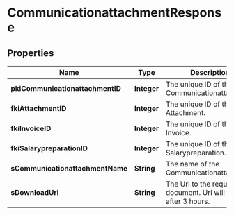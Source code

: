 

# CommunicationattachmentResponse

## Properties

Name | Type | Description | Notes
------------ | ------------- | ------------- | -------------
**pkiCommunicationattachmentID** | **Integer** | The unique ID of the Communicationattachment | 
**fkiAttachmentID** | **Integer** | The unique ID of the Attachment. |  [optional]
**fkiInvoiceID** | **Integer** | The unique ID of the Invoice. |  [optional]
**fkiSalarypreparationID** | **Integer** | The unique ID of the Salarypreparation. |  [optional]
**sCommunicationattachmentName** | **String** | The name of the Communicationattachment | 
**sDownloadUrl** | **String** | The Url to the requested document.  Url will expire after 3 hours. |  [optional]




